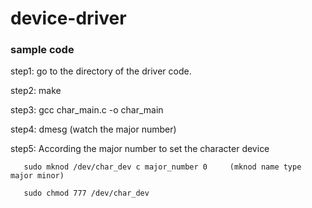 # device-driver  

### sample code

step1: go to the directory of the driver code.  

step2: make  

step3: gcc char_main.c -o char_main  

step4: dmesg  (watch the major number)  

step5: According the major number to set the character device   

       sudo mknod /dev/char_dev c major_number 0     (mknod name type major minor)
      
       sudo chmod 777 /dev/char_dev
